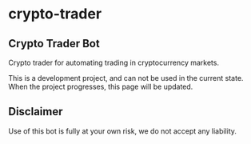 # crypto-trader
## Crypto Trader Bot

Crypto trader for automating trading in cryptocurrency markets.

This is a development project, and can not be used in the current state.
When the project progresses, this page will be updated.

## Disclaimer
Use of this bot is fully at your own risk, we do not accept any liability. 
